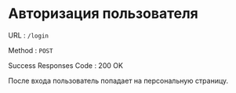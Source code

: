# Авторизация пользователя

URL : `/login`

Method : `POST`

Success Responses Code : 200 OK

После входа пользователь попадает на персональную страницу.
